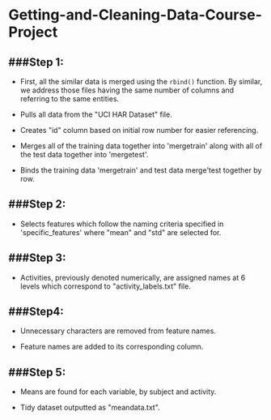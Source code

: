 # Getting-and-Cleaning-Data-Course-Project

###Step 1:
-------
* First, all the similar data is merged using the `rbind()` function. By similar, we address those files having the same number of columns and referring to the same entities.

* Pulls all data from the "UCI HAR Dataset" file.

* Creates "id" column based on initial row number for easier referencing.

* Merges all of the training data together into 'mergetrain' along with all of the test data together into 'mergetest'.

* Binds the training data 'mergetrain' and test data merge'test together by row.

###Step 2:
-------
* Selects features which follow the naming criteria specified in 'specific_features' where "mean" and "std" are selected for.

###Step 3:
-------

* Activities, previously denoted numerically, are assigned names at 6 levels which correspond to "activity_labels.txt" file.

###Step4:
-------

* Unnecessary characters are removed from feature names.

* Feature names are added to its corresponding column.

###Step 5:
-------

* Means are found for each variable, by subject and activity.

* Tidy dataset outputted as "meandata.txt".
